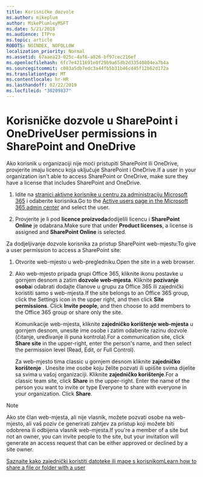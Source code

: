 ```yaml
---
title: Korisničke dozvole
ms.author: mikeplum
author: MikePlumleyMSFT
ms.date: 5/21/2018
ms.audience: ITPro
ms.topic: article
ROBOTS: NOINDEX, NOFOLLOW
localization_priority: Normal
ms.assetid: 67aaea23-025c-4af6-a826-bf97cec216ef
ms.openlocfilehash: 6fc7e4211691e0f29b9a65db2d33540804ea7b4a
ms.sourcegitcommit: c003a5db7edc3a44fb5b31b46cd45f12b62d172a
ms.translationtype: MT
ms.contentlocale: hr-HR
ms.lasthandoff: 02/22/2019
ms.locfileid: "30209837"
---
```

# <a name="user-permissions-in-sharepoint-and-onedrive"></a><span data-ttu-id="8afe8-102">Korisničke dozvole u SharePoint i OneDrive</span><span class="sxs-lookup"><span data-stu-id="8afe8-102">User permissions in SharePoint and OneDrive</span></span>

<span data-ttu-id="8afe8-103">Ako korisnik u organizaciji nije moći pristupiti SharePoint ili OneDrive, provjerite imaju licencu koja uključuje SharePoint i OneDrive.</span><span class="sxs-lookup"><span data-stu-id="8afe8-103">If a user in your organization isn't able to access SharePoint or OneDrive, make sure they have a license that includes SharePoint and OneDrive.</span></span> 
  
1. <span data-ttu-id="8afe8-104">Idite na [stranici aktivne korisnike u centru za administraciju Microsoft 365](https://portal.office.com/adminportal/home#/users) i odaberite korisnika.</span><span class="sxs-lookup"><span data-stu-id="8afe8-104">Go to the [Active users page in the Microsoft 365 admin center](https://portal.office.com/adminportal/home#/users) and select the user.</span></span> 
    
2. <span data-ttu-id="8afe8-105">Provjerite je li pod **licence proizvoda**dodijelili licencu i **SharePoint Online** je odabrana.</span><span class="sxs-lookup"><span data-stu-id="8afe8-105">Make sure that under **Product licenses**, a license is assigned and **SharePoint Online** is selected.</span></span> 
    
 <span data-ttu-id="8afe8-106">Za dodjeljivanje dozvole korisnika za pristup SharePoint web-mjestu:</span><span class="sxs-lookup"><span data-stu-id="8afe8-106">To give a user permission to access a SharePoint site:</span></span> 
  
1. <span data-ttu-id="8afe8-107">Otvorite web-mjesto u web-pregledniku.</span><span class="sxs-lookup"><span data-stu-id="8afe8-107">Open the site in a web browser.</span></span>
    
2. <span data-ttu-id="8afe8-p101">Ako web-mjesto pripada grupi Office 365, kliknite ikonu postavke u gornjem desnom a zatim **dozvole web-mjesta**. Kliknite **pozivanje osoba**i odabrati dodajte članove u grupu za Office 365 ili zajednički koristiti samo s web-mjesta.</span><span class="sxs-lookup"><span data-stu-id="8afe8-p101">If the site belongs to an Office 365 group, click the Settings icon in the upper right, and then click **Site permissions**. Click **Invite people**, and then choose to add members to the Office 365 group or share only the site.</span></span> 
    
    <span data-ttu-id="8afe8-110">Komunikacije web-mjesta, kliknite **zajedničko korištenje web-mjesta** u gornjem desnom, unesite ime osobe i zatim odaberite razinu dozvole (čitanje, uređivanje ili puna kontrola).</span><span class="sxs-lookup"><span data-stu-id="8afe8-110">For a communication site, click **Share site** in the upper-right, enter the person's name, and then select the permission level (Read, Edit, or Full Control).</span></span> 
    
    <span data-ttu-id="8afe8-p102">Za web-mjesto tima classic u gornjem desnom kliknite **zajedničko korištenje** . Unesite ime osobe koju želite pozvati ili upišite svima dijelite sa svima u vašoj organizaciji. Kliknite **zajedničko korištenje**.</span><span class="sxs-lookup"><span data-stu-id="8afe8-p102">For a classic team site, click **Share** in the upper-right. Enter the name of the person you want to invite or type Everyone to share with everyone in your organization. Click **Share**.</span></span>
    
> [!NOTE]
> <span data-ttu-id="8afe8-114">Ako ste član web-mjesta, ali nije vlasnik, možete pozvati osobe na web-mjesto, ali vaš poziv će generirati zahtjev za pristup koji možete biti odobrena ili odbijena vlasnik web-mjesta.</span><span class="sxs-lookup"><span data-stu-id="8afe8-114">If you're a member of a site but not an owner, you can invite people to the site, but your invitation will generate an access request that can be either approved or declined by a site owner.</span></span> 
  
[<span data-ttu-id="8afe8-115">Saznajte kako zajednički koristiti datoteke ili mape s korisnikom</span><span class="sxs-lookup"><span data-stu-id="8afe8-115">Learn how to share a file or folder with a user</span></span>](https://go.microsoft.com/fwlink/?linkid=533408)
  

